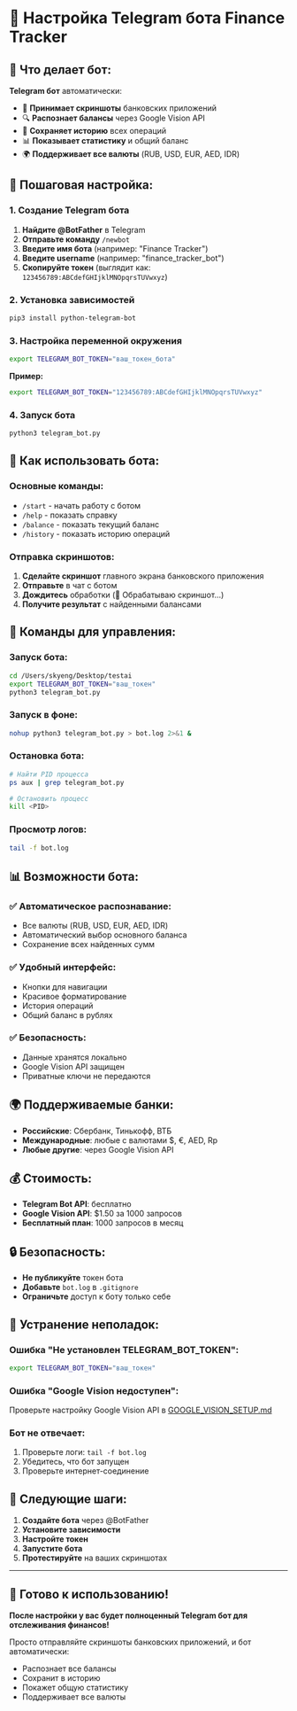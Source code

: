 # 📱 Настройка Telegram бота Finance Tracker

## 🎯 Что делает бот:

**Telegram бот** автоматически:
- 📱 **Принимает скриншоты** банковских приложений
- 🔍 **Распознает балансы** через Google Vision API
- 💾 **Сохраняет историю** всех операций
- 📊 **Показывает статистику** и общий баланс
- 🌍 **Поддерживает все валюты** (RUB, USD, EUR, AED, IDR)

## 🚀 Пошаговая настройка:

### 1. Создание Telegram бота

1. **Найдите @BotFather** в Telegram
2. **Отправьте команду** `/newbot`
3. **Введите имя бота** (например: "Finance Tracker")
4. **Введите username** (например: "finance_tracker_bot")
5. **Скопируйте токен** (выглядит как: `123456789:ABCdefGHIjklMNOpqrsTUVwxyz`)

### 2. Установка зависимостей

```bash
pip3 install python-telegram-bot
```

### 3. Настройка переменной окружения

```bash
export TELEGRAM_BOT_TOKEN="ваш_токен_бота"
```

**Пример:**
```bash
export TELEGRAM_BOT_TOKEN="123456789:ABCdefGHIjklMNOpqrsTUVwxyz"
```

### 4. Запуск бота

```bash
python3 telegram_bot.py
```

## 📱 Как использовать бота:

### **Основные команды:**
- `/start` - начать работу с ботом
- `/help` - показать справку
- `/balance` - показать текущий баланс
- `/history` - показать историю операций

### **Отправка скриншотов:**
1. **Сделайте скриншот** главного экрана банковского приложения
2. **Отправьте** в чат с ботом
3. **Дождитесь** обработки (🔄 Обрабатываю скриншот...)
4. **Получите результат** с найденными балансами

## 🔧 Команды для управления:

### **Запуск бота:**
```bash
cd /Users/skyeng/Desktop/testai
export TELEGRAM_BOT_TOKEN="ваш_токен"
python3 telegram_bot.py
```

### **Запуск в фоне:**
```bash
nohup python3 telegram_bot.py > bot.log 2>&1 &
```

### **Остановка бота:**
```bash
# Найти PID процесса
ps aux | grep telegram_bot.py

# Остановить процесс
kill <PID>
```

### **Просмотр логов:**
```bash
tail -f bot.log
```

## 📊 Возможности бота:

### ✅ **Автоматическое распознавание:**
- Все валюты (RUB, USD, EUR, AED, IDR)
- Автоматический выбор основного баланса
- Сохранение всех найденных сумм

### ✅ **Удобный интерфейс:**
- Кнопки для навигации
- Красивое форматирование
- История операций
- Общий баланс в рублях

### ✅ **Безопасность:**
- Данные хранятся локально
- Google Vision API защищен
- Приватные ключи не передаются

## 🌍 Поддерживаемые банки:

- **Российские**: Сбербанк, Тинькофф, ВТБ
- **Международные**: любые с валютами $, €, AED, Rp
- **Любые другие**: через Google Vision API

## 💰 Стоимость:

- **Telegram Bot API**: бесплатно
- **Google Vision API**: $1.50 за 1000 запросов
- **Бесплатный план**: 1000 запросов в месяц

## 🔒 Безопасность:

- **Не публикуйте** токен бота
- **Добавьте** `bot.log` в `.gitignore`
- **Ограничьте** доступ к боту только себе

## 🐛 Устранение неполадок:

### **Ошибка "Не установлен TELEGRAM_BOT_TOKEN":**
```bash
export TELEGRAM_BOT_TOKEN="ваш_токен"
```

### **Ошибка "Google Vision недоступен":**
Проверьте настройку Google Vision API в [GOOGLE_VISION_SETUP.md](GOOGLE_VISION_SETUP.md)

### **Бот не отвечает:**
1. Проверьте логи: `tail -f bot.log`
2. Убедитесь, что бот запущен
3. Проверьте интернет-соединение

## 🚀 Следующие шаги:

1. **Создайте бота** через @BotFather
2. **Установите зависимости**
3. **Настройте токен**
4. **Запустите бота**
5. **Протестируйте** на ваших скриншотах

---

## 🎯 **Готово к использованию!**

**После настройки у вас будет полноценный Telegram бот для отслеживания финансов!**

Просто отправляйте скриншоты банковских приложений, и бот автоматически:
- Распознает все балансы
- Сохранит в историю
- Покажет общую статистику
- Поддерживает все валюты 